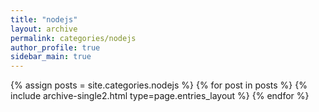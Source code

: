 ```yaml
---
title: "nodejs"
layout: archive
permalink: categories/nodejs
author_profile: true
sidebar_main: true
---
```



{% assign posts = site.categories.nodejs %}
{% for post in posts %} {% include archive-single2.html type=page.entries_layout %} {% endfor %}